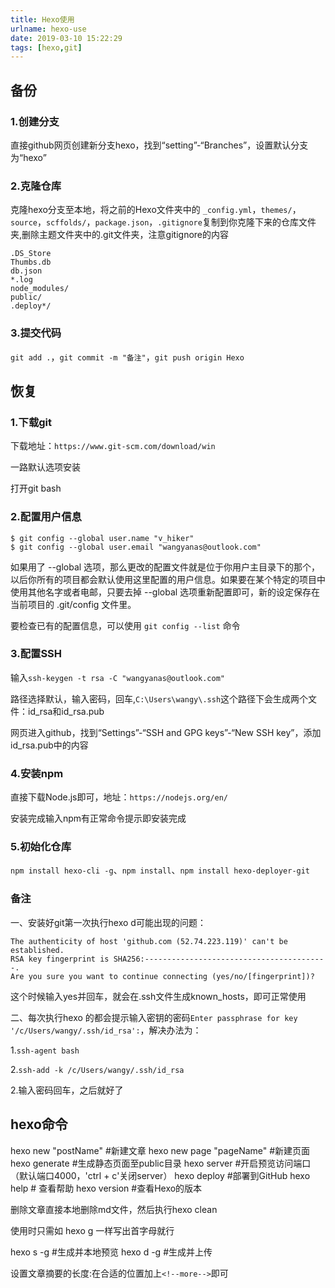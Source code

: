 ```yaml
---
title: Hexo使用
urlname: hexo-use
date: 2019-03-10 15:22:29
tags: [hexo,git]
---
```


## 备份

### 1.创建分支

直接github网页创建新分支hexo，找到“setting”-“Branches”，设置默认分支为“hexo”

<!--more-->

### 2.克隆仓库

克隆hexo分支至本地，将之前的Hexo文件夹中的
`_config.yml`，`themes/`，`source`，`scffolds/`，`package.json`，`.gitignore`复制到你克隆下来的仓库文件夹,删除主题文件夹中的.git文件夹，注意gitignore的内容

```
.DS_Store
Thumbs.db
db.json
*.log
node_modules/
public/
.deploy*/
```

### 3.提交代码

`git add .`，`git commit -m "备注"`，`git push origin Hexo`



## 恢复

### 1.下载git

下载地址：`https://www.git-scm.com/download/win`

一路默认选项安装

打开git bash

### 2.配置用户信息

```
$ git config --global user.name "v_hiker"
$ git config --global user.email "wangyanas@outlook.com"
```

如果用了 --global 选项，那么更改的配置文件就是位于你用户主目录下的那个，以后你所有的项目都会默认使用这里配置的用户信息。如果要在某个特定的项目中使用其他名字或者电邮，只要去掉 --global 选项重新配置即可，新的设定保存在当前项目的 .git/config 文件里。

要检查已有的配置信息，可以使用 `git config --list` 命令

### 3.配置SSH

输入`ssh-keygen -t rsa -C "wangyanas@outlook.com"`

路径选择默认，输入密码，回车,`C:\Users\wangy\.ssh`这个路径下会生成两个文件：id_rsa和id_rsa.pub

网页进入github，找到“Settings”-“SSH and GPG keys”-“New SSH key”，添加id_rsa.pub中的内容

### 4.安装npm

直接下载Node.js即可，地址：`https://nodejs.org/en/`

安装完成输入npm有正常命令提示即安装完成

### 5.初始化仓库

`npm install hexo-cli -g`、`npm install`、`npm install hexo-deployer-git`

### 备注

一、安装好git第一次执行hexo d可能出现的问题：

```
The authenticity of host 'github.com (52.74.223.119)' can't be established.
RSA key fingerprint is SHA256:-----------------------------------------.
Are you sure you want to continue connecting (yes/no/[fingerprint])?
```

这个时候输入yes并回车，就会在.ssh文件生成known_hosts，即可正常使用

二、每次执行hexo 的都会提示输入密钥的密码`Enter passphrase for key '/c/Users/wangy/.ssh/id_rsa':`，解决办法为：

1.`ssh-agent bash`

2.`ssh-add -k /c/Users/wangy/.ssh/id_rsa`

2.输入密码回车，之后就好了



## hexo命令

hexo new "postName" #新建文章
hexo new page "pageName" #新建页面
hexo generate #生成静态页面至public目录
hexo server #开启预览访问端口（默认端口4000，'ctrl + c'关闭server）
hexo deploy #部署到GitHub
hexo help  # 查看帮助
hexo version  #查看Hexo的版本

删除文章直接本地删除md文件，然后执行hexo clean

使用时只需如 hexo g 一样写出首字母就行

hexo s -g #生成并本地预览
hexo d -g #生成并上传

设置文章摘要的长度:在合适的位置加上`<!--more-->`即可